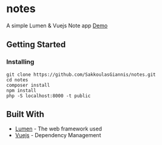 # notes

A simple Lumen & Vuejs Note app  [Demo](http://phpstack-225792-763050.cloudwaysapps.com/) 

## Getting Started

### Installing
```
git clone https://github.com/SakkoulasGiannis/notes.git
cd notes
composer install
npm install 
php -S localhost:8000 -t public
```



## Built With

* [Lumen](https://lumen.laravel.com/) - The web framework used
* [Vuejs](https://vuejs.org/) - Dependency Management
